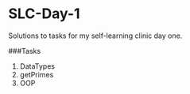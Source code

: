 # SLC-Day-1
Solutions to tasks for my self-learning clinic day one.

###Tasks
1. DataTypes
2. getPrimes
3. OOP
